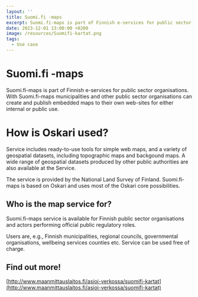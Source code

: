 ```yaml
---
layout: ''
title: Suomi.fi -maps
excerpt: Suomi.fi-maps is part of Finnish e-services for public sector organisations. With Suomi.fi-maps municipalities and other public sector organisations can create and publish embedded maps to their own web-sites for either internal or public use.
date: 2023-12-01 13:00:00 +0200
image: /resources/Suomifi-kartat.png
tags:
  - Use case
---
```


# Suomi.fi -maps

Suomi.fi-maps is part of Finnish e-services for public sector organisations. With Suomi.fi-maps municipalities and other public sector organisations can create and publish embedded maps to their own web-sites for either internal or public use.

# How is Oskari used?

Service includes ready-to-use tools for simple web maps, and a variety of geospatial datasets, including topographic maps and backgound maps. A wide range of geospatial datasets produced by other public authorities are also available at the Service.

The service is provided by the National Land Survey of Finland. Suomi.fi-maps is based on Oskari and uses most of the Oskari core possibilities.

## Who is the map service for?

Suomi.fi-maps service is available for Finnish public sector organisations and actors performing official public regulatory roles.

Users are, e.g., Finnish municipalities, regional councils, governmental organisations, wellbeing services counties etc. Service can be used free of charge.

## Find out more!

[http://www.maanmittauslaitos.fi/asioi-verkossa/suomifi-kartat](http://www.maanmittauslaitos.fi/asioi-verkossa/suomifi-kartat)
